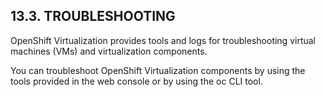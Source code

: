 ## 13.3. TROUBLESHOOTING

OpenShift Virtualization provides tools and logs for troubleshooting virtual machines (VMs) and virtualization components.

You can troubleshoot OpenShift Virtualization components by using the tools provided in the web console or by using the oc CLI tool.

